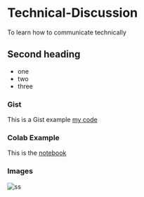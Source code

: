 # Technical-Discussion
To learn how to communicate technically

## Second heading

* one
* two
* three

### Gist
This is a Gist example [my code](https://gist.github.com/JANE0015/a57bc3b44eeb3788ea9e3cca14bd8cc0)


### Colab Example
This is the [notebook](technical_docs.ipynb)

### Images
![ss](https://github.com/JANE0015/Technical-Discussion/assets/67865147/5ffe13fd-2753-442c-9c12-79484e64a2f8)
